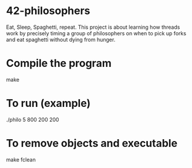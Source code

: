 # 42-philosophers
Eat, Sleep, Spaghetti, repeat. This project is about learning how threads work by precisely timing a group of philosophers on when to pick up forks and eat spaghetti without dying from hunger.



# Compile the program
make

# To run (example)
./philo 5 800 200 200

# To remove objects and executable
make fclean
